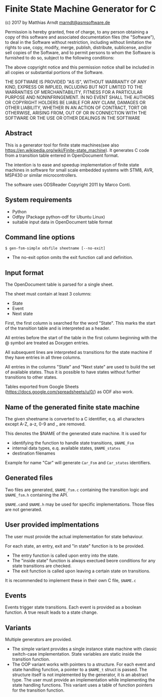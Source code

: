 # Finite State Machine Generator for C

(c) 2017 by Matthias Arndt <marndt@asmsoftware.de>

Permission is hereby granted, free of charge, to any person obtaining a copy
of this software and associated documentation files (the "Software"), to deal
in the Software without restriction, including without limitation the rights
to use, copy, modify, merge, publish, distribute, sublicense, and/or sell
copies of the Software, and to permit persons to whom the Software is
furnished to do so, subject to the following conditions:

The above copyright notice and this permission notice shall be included in
all copies or substantial portions of the Software.

THE SOFTWARE IS PROVIDED "AS IS", WITHOUT WARRANTY OF ANY KIND, EXPRESS OR
IMPLIED, INCLUDING BUT NOT LIMITED TO THE WARRANTIES OF MERCHANTABILITY,
FITNESS FOR A PARTICULAR PURPOSE AND NONINFRINGEMENT. IN NO EVENT SHALL THE
AUTHORS OR COPYRIGHT HOLDERS BE LIABLE FOR ANY CLAIM, DAMAGES OR OTHER
LIABILITY, WHETHER IN AN ACTION OF CONTRACT, TORT OR OTHERWISE, ARISING FROM,
OUT OF OR IN CONNECTION WITH THE SOFTWARE OR THE USE OR OTHER DEALINGS IN
THE SOFTWARE

## Abstract
This is a generator tool for finite state machines(see also https://en.wikipedia.org/wiki/Finite-state_machine).
It generates C code from a transition table entered in OpenDocument format.

The intention is to ease and speedup implementation of finite state machines
in software for small scale embedded systems with STM8, AVR, MSP430 or similar
microcontrollers.

The software uses ODSReader Copyright 2011 by Marco Conti.

## System requirements

- Python
- Odfpy (Package python-odf for Ubuntu Linux)
- suitable input data in OpenDocument table format

## Command line options

`$ gen-fsm-simple odsfile sheetname [--no-exit]`

- The no-exit option omits the exit function call and definition.

## Input format

The OpenDocument table is parsed for a single sheet.

The sheet must contain at least 3 columns:
- State
- Event
- Next state

First, the first column is searched for the word "State". This marks the
start of the transition table and is interpreted as a header. 

All entries before the start of the table in the first column beginning with the
@ symbol are treated as Doxygen entries.

All subsequent lines are interpreted as transitions for the state machine if they have entries in all three columns.

All entries in the columns "State" and "Next state" are used to build the set of available states. Thus it is possible to have states without further 
transitions to other states.

Tables exported from Google Sheets (https://docs.google.com/spreadsheets/u/0/) as ODF also work.

## Name of the generated finite state machine

The given sheetname is converted to a C identifier, e.q. all characters 
except A-Z, a-z, 0-9 and _ are removed.

This denotes the $NAME of the generated state machine. It is used for
- identifying the function to handle state transitions, `$NAME_Fsm`
- internal data types, e.q. available states, `$NAME_states`
- destination filenames

Example for name "Car" will generate `Car_Fsm` and `Car_states` identifiers.

## Generated files

Two files are generated, `$NAME_fsm.c` containing the transition logic and
`$NAME_fsm.h` containing the API.

`$NAME.c`and `$NAME.h` may be used for specific implementations. Those files
are not generated.

## User provided implmentations

The user must provide the actual implementation for state behaviour.

For each state, an entry, exit and "in state" function is to be provided.
- The entry function is called upon entry into the state.
- The "inside state" function is always exectued beore conditions for any state transitions are checked.
- The exit function is called upon leaving a certain state on transitions.

It is recommended to implement these in their own C file, `$NAME.c`

## Events

Events trigger state transitions. Each event is provided as a boolean function.
A true result leads to a state change.

## Variants

Multiple generators are provided.

- The simple variant provides a single instance state machine with classic switch-case implementation. 
State variables are static inside the transition function.
- The OOP variant works with pointers to a structure. For each event and state handling function, a pointer to a `$NAME_t` struct is passed.
The structure itself is not implemented by the generator, it is an abstract type.
The user must provide an implementation while implementing the state handling functions. This variant uses a table of function pointers for the transition function.
